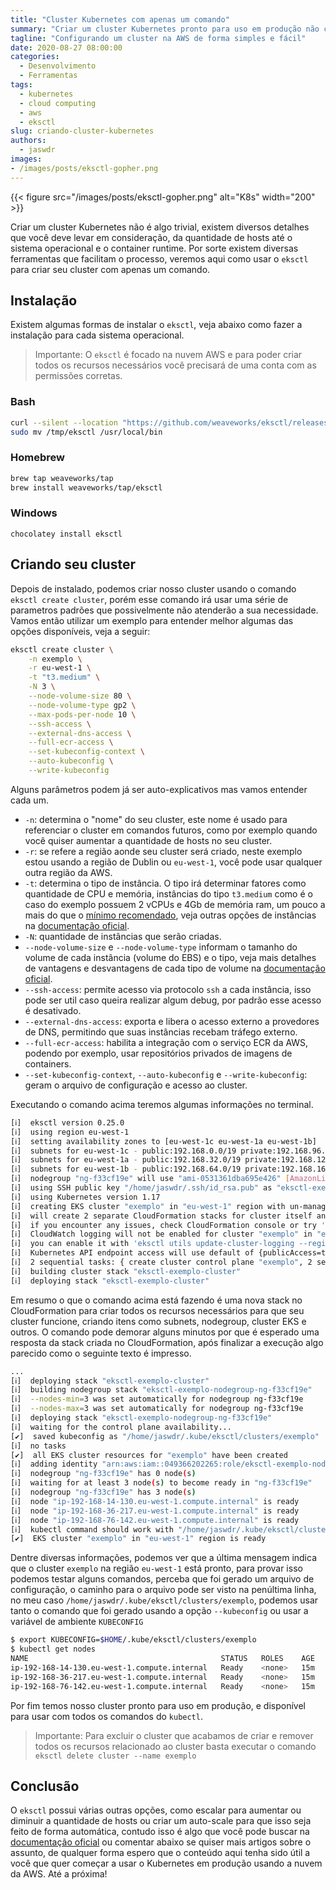 ```yaml
---
title: "Cluster Kubernetes com apenas um comando"
summary: "Criar um cluster Kubernetes pronto para uso em produção não costuma ser simples, veja como criar um cluster usando apenas um único comando."
tagline: "Configurando um cluster na AWS de forma simples e fácil"
date: 2020-08-27 08:00:00
categories:
  - Desenvolvimento
  - Ferramentas
tags:
  - kubernetes
  - cloud computing
  - aws
  - eksctl
slug: criando-cluster-kubernetes
authors:
  - jaswdr
images:
- /images/posts/eksctl-gopher.png
---
```


{{< figure src="/images/posts/eksctl-gopher.png" alt="K8s" width="200" >}}

Criar um cluster Kubernetes não é algo trivial, existem diversos detalhes que você deve levar em consideração, da quantidade de hosts até o sistema operacional e o container runtime. Por sorte existem diversas ferramentas que facilitam o processo, veremos aqui como usar o `eksctl` para criar seu cluster com apenas um comando.

## Instalação

Existem algumas formas de instalar o `eksctl`, veja abaixo como fazer a instalação para cada sistema operacional.

> Importante: O `eksctl` é focado na nuvem AWS e para poder criar todos os recursos necessários você precisará de uma conta com as permissões corretas.

### Bash

```bash
curl --silent --location "https://github.com/weaveworks/eksctl/releases/latest/download/eksctl_$(uname -s)_amd64.tar.gz" | tar xz -C /tmp
sudo mv /tmp/eksctl /usr/local/bin
```

### Homebrew

```bash
brew tap weaveworks/tap
brew install weaveworks/tap/eksctl
```

### Windows

```
chocolatey install eksctl
```

## Criando seu cluster

Depois de instalado, podemos criar nosso cluster usando o comando `eksctl create cluster`, porém esse comando irá usar uma série de parametros padrões que possivelmente não atenderão a sua necessidade. Vamos então utilizar um exemplo para entender melhor algumas das opções disponíveis, veja a seguir:

```bash
eksctl create cluster \
    -n exemplo \
    -r eu-west-1 \
    -t "t3.medium" \
    -N 3 \
    --node-volume-size 80 \
    --node-volume-type gp2 \
    --max-pods-per-node 10 \
    --ssh-access \
    --external-dns-access \
    --full-ecr-access \
    --set-kubeconfig-context \
    --auto-kubeconfig \
    --write-kubeconfig
```

Alguns parâmetros podem já ser auto-explicativos mas vamos entender cada um.

- `-n`: determina o "nome" do seu cluster, este nome é usado para referenciar o cluster em comandos futuros, como por exemplo quando você quiser aumentar a quantidade de hosts no seu cluster.
- `-r`: se refere a região aonde seu cluster será criado, neste exemplo estou usando a região de Dublin ou `eu-west-1`, você pode usar qualquer outra região da AWS.
- `-t`: determina o tipo de instância. O tipo irá determinar fatores como quantidade de CPU e memória, instâncias do tipo `t3.medium` como é o caso do exemplo possuem 2 vCPUs e 4Gb de memória ram, um pouco a mais do que o [mínimo recomendado](https://kubernetes.io/docs/setup/production-environment/tools/kubeadm/install-kubeadm/), veja outras opções de instâncias na [documentação oficial](https://aws.amazon.com/ec2/instance-types/).
- `-N`: quantidade de instâncias que serão criadas.
- `--node-volume-size` e `--node-volume-type` informam o tamanho do volume de cada instância (volume do EBS) e o tipo, veja mais detalhes de vantagens e desvantagens de cada tipo de volume na [documentação oficial](https://docs.aws.amazon.com/AWSEC2/latest/UserGuide/ebs-volume-types.html).
- `--ssh-access`: permite acesso via protocolo `ssh` a cada instância, isso pode ser util caso queira realizar algum debug, por padrão esse acesso é desativado.
- `--external-dns-access`: exporta e libera o acesso externo a provedores de DNS, permitindo que suas instâncias recebam tráfego externo. 
- `--full-ecr-access`: habilita a integração com o serviço ECR da AWS, podendo por exemplo, usar repositórios privados de imagens de containers.
- `--set-kubeconfig-context`, `--auto-kubeconfig` e `--write-kubeconfig`: geram o arquivo de configuração e acesso ao cluster.

Executando o comando acima teremos algumas informações no terminal.

```bash
[ℹ]  eksctl version 0.25.0
[ℹ]  using region eu-west-1
[ℹ]  setting availability zones to [eu-west-1c eu-west-1a eu-west-1b]
[ℹ]  subnets for eu-west-1c - public:192.168.0.0/19 private:192.168.96.0/19
[ℹ]  subnets for eu-west-1a - public:192.168.32.0/19 private:192.168.128.0/19
[ℹ]  subnets for eu-west-1b - public:192.168.64.0/19 private:192.168.160.0/19
[ℹ]  nodegroup "ng-f33cf19e" will use "ami-0531361dba695e426" [AmazonLinux2/1.17]
[ℹ]  using SSH public key "/home/jaswdr/.ssh/id_rsa.pub" as "eksctl-exemplo-nodegroup-ng-f33cf19e-ff:ff:ff:ff:ff:ff:ff:ff:ff:ff:ff:ff:ff:ff:ff:ff"
[ℹ]  using Kubernetes version 1.17
[ℹ]  creating EKS cluster "exemplo" in "eu-west-1" region with un-managed nodes
[ℹ]  will create 2 separate CloudFormation stacks for cluster itself and the initial nodegroup
[ℹ]  if you encounter any issues, check CloudFormation console or try 'eksctl utils describe-stacks --region=eu-west-1 --cluster=exemplo'
[ℹ]  CloudWatch logging will not be enabled for cluster "exemplo" in "eu-west-1"
[ℹ]  you can enable it with 'eksctl utils update-cluster-logging --region=eu-west-1 --cluster=exemplo'
[ℹ]  Kubernetes API endpoint access will use default of {publicAccess=true, privateAccess=false} for cluster "exemplo" in "eu-west-1"
[ℹ]  2 sequential tasks: { create cluster control plane "exemplo", 2 sequential sub-tasks: { no tasks, create nodegroup "ng-f33cf19e" } }
[ℹ]  building cluster stack "eksctl-exemplo-cluster"
[ℹ]  deploying stack "eksctl-exemplo-cluster"
```

Em resumo o que o comando acima está fazendo é uma nova stack no CloudFormation para criar todos os recursos necessários para que seu cluster funcione, criando itens como subnets, nodegroup, cluster EKS e outros. O comando pode demorar alguns minutos por que é esperado uma resposta da stack criada no CloudFormation, após finalizar a execução algo parecido como o seguinte texto é impresso.

```bash
...
[ℹ]  deploying stack "eksctl-exemplo-cluster"
[ℹ]  building nodegroup stack "eksctl-exemplo-nodegroup-ng-f33cf19e"
[ℹ]  --nodes-min=3 was set automatically for nodegroup ng-f33cf19e
[ℹ]  --nodes-max=3 was set automatically for nodegroup ng-f33cf19e
[ℹ]  deploying stack "eksctl-exemplo-nodegroup-ng-f33cf19e"
[ℹ]  waiting for the control plane availability...
[✔]  saved kubeconfig as "/home/jaswdr/.kube/eksctl/clusters/exemplo"
[ℹ]  no tasks
[✔]  all EKS cluster resources for "exemplo" have been created
[ℹ]  adding identity "arn:aws:iam::049366202265:role/eksctl-exemplo-nodegroup-ng-f33cf-NodeInstanceRole-1A3862T8QOQW5" to auth ConfigMap
[ℹ]  nodegroup "ng-f33cf19e" has 0 node(s)
[ℹ]  waiting for at least 3 node(s) to become ready in "ng-f33cf19e"
[ℹ]  nodegroup "ng-f33cf19e" has 3 node(s)
[ℹ]  node "ip-192-168-14-130.eu-west-1.compute.internal" is ready
[ℹ]  node "ip-192-168-36-217.eu-west-1.compute.internal" is ready
[ℹ]  node "ip-192-168-76-142.eu-west-1.compute.internal" is ready
[ℹ]  kubectl command should work with "/home/jaswdr/.kube/eksctl/clusters/exemplo", try 'kubectl --kubeconfig=/home/jaswdr/.kube/eksctl/clusters/exemplo get nodes'
[✔]  EKS cluster "exemplo" in "eu-west-1" region is ready
```

Dentre diversas informações, podemos ver que a última mensagem indica que o cluster `exemplo` na região `eu-west-1` está pronto, para provar isso podemos testar alguns comandos, perceba que foi gerado um arquivo de configuração, o caminho para o arquivo pode ser visto na penúltima linha, no meu caso `/home/jaswdr/.kube/eksctl/clusters/exemplo`, podemos usar tanto o comando que foi gerado usando a opção `--kubeconfig` ou usar a variável de ambiente `KUBECONFIG`

```bash
$ export KUBECONFIG=$HOME/.kube/eksctl/clusters/exemplo
$ kubectl get nodes
NAME                                           STATUS   ROLES    AGE   VERSION
ip-192-168-14-130.eu-west-1.compute.internal   Ready    <none>   15m   v1.17.9-eks-4c6976
ip-192-168-36-217.eu-west-1.compute.internal   Ready    <none>   15m   v1.17.9-eks-4c6976
ip-192-168-76-142.eu-west-1.compute.internal   Ready    <none>   15m   v1.17.9-eks-4c6976s
```

Por fim temos nosso cluster pronto para uso em produção, e disponível para usar com todos os comandos do `kubectl`.

> Importante: Para excluir o cluster que acabamos de criar e remover todos os recursos relacionado ao cluster basta executar o comando `eksctl delete cluster --name exemplo`

## Conclusão

O `eksctl` possui várias outras opções, como escalar para aumentar ou diminuir a quantidade de hosts ou criar um auto-scale para que isso seja feito de forma automática, contudo isso é algo que você pode buscar na [documentação oficial](https://eksctl.io/) ou comentar abaixo se quiser mais artigos sobre o assunto, de qualquer forma espero que o conteúdo aqui tenha sido útil a você que quer começar a usar o Kubernetes em produção usando a nuvem da AWS. Até a próxima!
